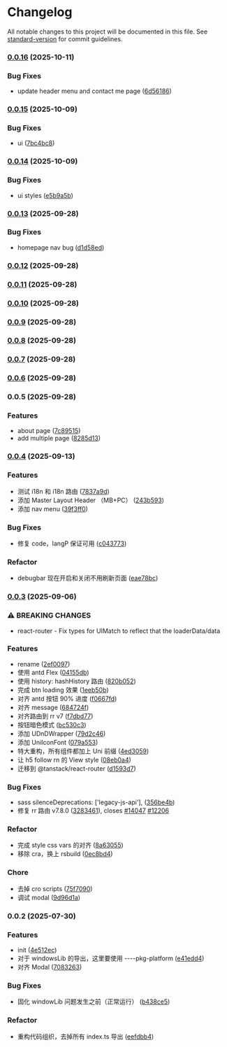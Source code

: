 # Changelog

All notable changes to this project will be documented in this file. See [standard-version](https://github.com/conventional-changelog/standard-version) for commit guidelines.

### [0.0.16](https://github.com/profit-projects/easylook-website/compare/app-website@0.0.15...app-website@0.0.16) (2025-10-11)


### Bug Fixes

* update header menu and contact me page ([6d56186](https://github.com/profit-projects/easylook-website/commit/6d5618652042a3eb94812df867fb4cc0222c1c37))

### [0.0.15](https://github.com/profit-projects/easylook-website/compare/app-website@0.0.14...app-website@0.0.15) (2025-10-09)


### Bug Fixes

* ui ([7bc4bc8](https://github.com/profit-projects/easylook-website/commit/7bc4bc82342ea9d0da632b69d147e7042fb4e9e4))

### [0.0.14](https://github.com/profit-projects/easylook-website/compare/app-website@0.0.13...app-website@0.0.14) (2025-10-09)


### Bug Fixes

* ui styles ([e5b9a5b](https://github.com/profit-projects/easylook-website/commit/e5b9a5b2753378dcc851586ac8ad3e9624e3a574))

### [0.0.13](https://github.com/profit-projects/easylook-website/compare/app-website@0.0.12...app-website@0.0.13) (2025-09-28)


### Bug Fixes

* homepage nav bug ([d1d58ed](https://github.com/profit-projects/easylook-website/commit/d1d58ed88f85d4584211ed89a7fc9633c6777878))

### [0.0.12](https://github.com/profit-projects/easylook-website/compare/app-website@0.0.11...app-website@0.0.12) (2025-09-28)

### [0.0.11](https://github.com/profit-projects/easylook-website/compare/app-website@0.0.10...app-website@0.0.11) (2025-09-28)

### [0.0.10](https://github.com/profit-projects/easylook-website/compare/app-website@0.0.9...app-website@0.0.10) (2025-09-28)

### [0.0.9](https://github.com/profit-projects/easylook-website/compare/app-website@0.0.8...app-website@0.0.9) (2025-09-28)

### [0.0.8](https://github.com/profit-projects/easylook-website/compare/app-website@0.0.7...app-website@0.0.8) (2025-09-28)

### [0.0.7](https://github.com/profit-projects/easylook-website/compare/app-website@0.0.6...app-website@0.0.7) (2025-09-28)

### [0.0.6](https://github.com/profit-projects/easylook-website/compare/app-website@0.0.5...app-website@0.0.6) (2025-09-28)

### 0.0.5 (2025-09-28)


### Features

* about page ([7c89515](https://github.com/profit-projects/easylook-website/commit/7c89515733d23c435a3efb3e56ff9955d31d96d6))
* add multiple page ([8285d13](https://github.com/profit-projects/easylook-website/commit/8285d13209512052168363de0b062c22144db04a))

### [0.0.4](https://github.com/profit-projects/weiai-website/compare/app-website@0.0.3...app-website@0.0.4) (2025-09-13)


### Features

* 测试 i18n 和 i18n 路由 ([7837a9d](https://github.com/profit-projects/weiai-website/commit/7837a9df269892046fba08d704aa2289d5d51b4b))
* 添加 Master Layout Header （MB+PC） ([243b593](https://github.com/profit-projects/weiai-website/commit/243b593368de384026c85b4feb234c7e3bfe302e))
* 添加 nav menu ([39f3ff0](https://github.com/profit-projects/weiai-website/commit/39f3ff0af40f6e03b38935bcd62754c7cab8c561))


### Bug Fixes

* 修复 code，langP 保证可用 ([c043773](https://github.com/profit-projects/weiai-website/commit/c043773bb3ed95a9f2851aa15f0f2df7b3bc4839))


### Refactor

* debugbar 现在开启和关闭不用刷新页面 ([eae78bc](https://github.com/profit-projects/weiai-website/commit/eae78bcbe20f4339f3e147a3deb66bd422123d29))

### [0.0.3](https://github.com/SolidZORO/hyx-h5/compare/app-website@0.0.2...app-website@0.0.3) (2025-09-06)


### ⚠ BREAKING CHANGES

* react-router - Fix types for UIMatch to reflect that the loaderData/data

### Features

* rename ([2ef0097](https://github.com/SolidZORO/hyx-h5/commit/2ef0097a9cdab7843d9b9e96422b2c72359de7bb))
* 使用 antd Flex ([04155db](https://github.com/SolidZORO/hyx-h5/commit/04155db223da08b0485d236db8beabd921565642))
* 使用 history: hashHistory 路由 ([820b052](https://github.com/SolidZORO/hyx-h5/commit/820b052cbeab6b16ddc282eff19b26b9a7ecff42))
* 完成 btn loading 效果 ([1eeb50b](https://github.com/SolidZORO/hyx-h5/commit/1eeb50b4576be190a4a9a9b374aa9bf9fd4cfd49))
* 对齐 antd 按钮 90% 进度 ([f0667fd](https://github.com/SolidZORO/hyx-h5/commit/f0667fdcd7bde7ffeb3ccf92bfd51ad796f5ea4d))
* 对齐 message ([684724f](https://github.com/SolidZORO/hyx-h5/commit/684724fdcf1b6ab0588aeceb11152069ba5cb937))
* 对齐路由到 rr v7 ([f7dbd77](https://github.com/SolidZORO/hyx-h5/commit/f7dbd77df0d192dc95b71dac66d436d9df4d0ffe))
* 按钮暗色模式 ([bc530c3](https://github.com/SolidZORO/hyx-h5/commit/bc530c39dc469e162dfb90e573c3e1969e070d5d))
* 添加 UDnDWrapper ([79d2c46](https://github.com/SolidZORO/hyx-h5/commit/79d2c466a43736bfd469e89ab215e705d89ffefe))
* 添加 UniIconFont ([079a553](https://github.com/SolidZORO/hyx-h5/commit/079a55390b9b649fe71724406ff450fc9038bc64))
* 特大重构，所有组件都加上 Uni 前缀 ([4ed3059](https://github.com/SolidZORO/hyx-h5/commit/4ed3059f856fa45f60727737697889309a28e749))
* 让 h5 follow rn 的 View style ([08eb0a4](https://github.com/SolidZORO/hyx-h5/commit/08eb0a4ee5e70b523af8898b9fa9e05307a82ff6))
* 迁移到 @tanstack/react-router ([d1593d7](https://github.com/SolidZORO/hyx-h5/commit/d1593d713d0c3db56a186639f9b19a8898fd604b))


### Bug Fixes

* sass silenceDeprecations: ['legacy-js-api'], ([356be4b](https://github.com/SolidZORO/hyx-h5/commit/356be4b6e71ef70a2f96857ff8d0d5d20703a278))
* 修复 rr 路由 v7.8.0 ([3283461](https://github.com/SolidZORO/hyx-h5/commit/328346123c7a701f0ca7477f0dfa981a2dece345)), closes [#14047](https://github.com/SolidZORO/hyx-h5/issues/14047) [#12206](https://github.com/SolidZORO/hyx-h5/issues/12206)


### Refactor

* 完成 style css vars 的对齐 ([8a63055](https://github.com/SolidZORO/hyx-h5/commit/8a6305560cfd3024565347e9b0f57ea16c189618))
* 移除 cra，换上 rsbuild ([0ec8bd4](https://github.com/SolidZORO/hyx-h5/commit/0ec8bd44021e78c5eac11b5e56ee428e30f062ae))


### Chore

* 去掉 cro scripts ([75f7090](https://github.com/SolidZORO/hyx-h5/commit/75f70903c008d484bb26e3fd6e931940d5c9c50c))
* 调试 modal ([9d96d1a](https://github.com/SolidZORO/hyx-h5/commit/9d96d1a96bd19c5d88e137400a510ca0e28125cf))

### 0.0.2 (2025-07-30)


### Features

* init ([4e512ec](https://github.com/SolidZORO/hyx-h5/commit/4e512ec9fcd6c7c8873f7c4bbb3229938458cb0e))
* 对于 windowsLib 的导出，这里要使用 ----pkg-platform ([e41edd4](https://github.com/SolidZORO/hyx-h5/commit/e41edd48bf901c261021a0d4994bf622e2331392))
* 对齐 Modal ([7083263](https://github.com/SolidZORO/hyx-h5/commit/70832637cf2d6851d11426488c2fa6ac78498fcd))


### Bug Fixes

* 固化 windowLib 问题发生之前（正常运行） ([b438ce5](https://github.com/SolidZORO/hyx-h5/commit/b438ce545421055e28a8001814d2f03b9513ab21))


### Refactor

* 重构代码组织，去掉所有 index.ts 导出 ([eefdbb4](https://github.com/SolidZORO/hyx-h5/commit/eefdbb4614ae3cd6a70beb9ad81f67ef22126057))
